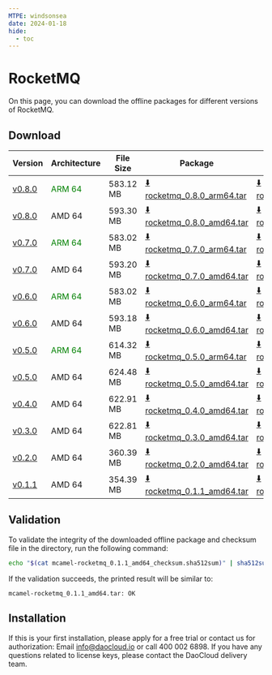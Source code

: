 ```yaml
---
MTPE: windsonsea
date: 2024-01-18
hide:
  - toc
---
```


# RocketMQ

On this page, you can download the offline packages for different versions of RocketMQ.

## Download

| Version | Architecture | File Size | Package   | Checksum File | Updated Date |
| ------ | ------------ | --------- | ---------- | ------------ | ------------ |
| [v0.8.0](../../../middleware/rocketmq/release-notes.md) | <font color=green>ARM 64</font> | 583.12 MB | [:arrow_down: rocketmq_0.8.0_arm64.tar](https://qiniu-download-public.daocloud.io/DaoCloud_Enterprise/mcamel-rocketmq_0.8.0_arm64.tar) | [:arrow_down: rocketmq_0.8.0_arm64_checksum.sha512sum](https://qiniu-download-public.daocloud.io/DaoCloud_Enterprise/mcamel-rocketmq_0.8.0_arm64_checksum.sha512sum) | 2024-07-04 |
| [v0.8.0](../../../middleware/rocketmq/release-notes.md) | AMD 64 | 593.30 MB | [:arrow_down: rocketmq_0.8.0_amd64.tar](https://qiniu-download-public.daocloud.io/DaoCloud_Enterprise/mcamel-rocketmq_0.8.0_amd64.tar) | [:arrow_down: rocketmq_0.8.0_amd64_checksum.sha512sum](https://qiniu-download-public.daocloud.io/DaoCloud_Enterprise/mcamel-rocketmq_0.8.0_amd64_checksum.sha512sum) | 2024-07-04 |
| [v0.7.0](../../../middleware/rocketmq/release-notes.md) | <font color=green>ARM 64</font> | 583.02 MB | [:arrow_down: rocketmq_0.7.0_arm64.tar](https://qiniu-download-public.daocloud.io/DaoCloud_Enterprise/mcamel-rocketmq_0.7.0_arm64.tar) | [:arrow_down: rocketmq_0.7.0_arm64_checksum.sha512sum](https://qiniu-download-public.daocloud.io/DaoCloud_Enterprise/mcamel-rocketmq_0.7.0_arm64_checksum.sha512sum) | 2024-06-05 |
| [v0.7.0](../../../middleware/rocketmq/release-notes.md) | AMD 64 | 593.20 MB | [:arrow_down: rocketmq_0.7.0_amd64.tar](https://qiniu-download-public.daocloud.io/DaoCloud_Enterprise/mcamel-rocketmq_0.7.0_amd64.tar) | [:arrow_down: rocketmq_0.7.0_amd64_checksum.sha512sum](https://qiniu-download-public.daocloud.io/DaoCloud_Enterprise/mcamel-rocketmq_0.7.0_amd64_checksum.sha512sum) | 2024-06-05 |
| [v0.6.0](../../../middleware/rocketmq/release-notes.md) | <font color=green>ARM 64</font> | 583.02 MB | [:arrow_down: rocketmq_0.6.0_arm64.tar](https://qiniu-download-public.daocloud.io/DaoCloud_Enterprise/mcamel-rocketmq_0.6.0_arm64.tar) | [:arrow_down: rocketmq_0.6.0_arm64_checksum.sha512sum](https://qiniu-download-public.daocloud.io/DaoCloud_Enterprise/mcamel-rocketmq_0.6.0_arm64_checksum.sha512sum) | 2024-05-08 |
| [v0.6.0](../../../middleware/rocketmq/release-notes.md) | AMD 64 | 593.18 MB | [:arrow_down: rocketmq_0.6.0_amd64.tar](https://qiniu-download-public.daocloud.io/DaoCloud_Enterprise/mcamel-rocketmq_0.6.0_amd64.tar) | [:arrow_down: rocketmq_0.6.0_amd64_checksum.sha512sum](https://qiniu-download-public.daocloud.io/DaoCloud_Enterprise/mcamel-rocketmq_0.6.0_amd64_checksum.sha512sum) | 2024-05-08 |
| [v0.5.0](../../../middleware/rocketmq/release-notes.md) | <font color="green">ARM 64</font> | 614.32 MB | [:arrow_down: rocketmq_0.5.0_arm64.tar](https://qiniu-download-public.daocloud.io/DaoCloud_Enterprise/mcamel-rocketmq_0.5.0_arm64.tar) | [:arrow_down: rocketmq_0.5.0_arm64_checksum.sha512sum](https://qiniu-download-public.daocloud.io/DaoCloud_Enterprise/mcamel-rocketmq_0.5.0_arm64_checksum.sha512sum) | 2024-04-03 |
| [v0.5.0](../../../middleware/rocketmq/release-notes.md) | AMD 64 | 624.48 MB | [:arrow_down: rocketmq_0.5.0_amd64.tar](https://qiniu-download-public.daocloud.io/DaoCloud_Enterprise/mcamel-rocketmq_0.5.0_amd64.tar) | [:arrow_down: rocketmq_0.5.0_amd64_checksum.sha512sum](https://qiniu-download-public.daocloud.io/DaoCloud_Enterprise/mcamel-rocketmq_0.5.0_amd64_checksum.sha512sum) | 2024-04-03 |
| [v0.4.0](../../../middleware/rocketmq/release-notes.md) | AMD 64 | 622.91 MB | [:arrow_down: rocketmq_0.4.0_amd64.tar](https://qiniu-download-public.daocloud.io/DaoCloud_Enterprise/mcamel-rocketmq_0.4.0_amd64.tar) | [:arrow_down: rocketmq_0.4.0_amd64_checksum.sha512sum](https://qiniu-download-public.daocloud.io/DaoCloud_Enterprise/mcamel-rocketmq_0.4.0_amd64_checksum.sha512sum) | 2024-02-01 |
| [v0.3.0](../../../middleware/rocketmq/release-notes.md) | AMD 64 | 622.81 MB | [:arrow_down: rocketmq_0.3.0_amd64.tar](https://qiniu-download-public.daocloud.io/DaoCloud_Enterprise/mcamel-rocketmq_0.3.0_amd64.tar) | [:arrow_down: rocketmq_0.3.0_amd64_checksum.sha512sum](https://qiniu-download-public.daocloud.io/DaoCloud_Enterprise/mcamel-rocketmq_0.3.0_amd64_checksum.sha512sum) | 2024-01-04 |
| [v0.2.0](../../../middleware/rocketmq/release-notes.md) | AMD 64 | 360.39 MB | [:arrow_down: rocketmq_0.2.0_amd64.tar](https://qiniu-download-public.daocloud.io/DaoCloud_Enterprise/mcamel-rocketmq_0.2.0_amd64.tar) | [:arrow_down: rocketmq_0.2.0_amd64_checksum.sha512sum](https://qiniu-download-public.daocloud.io/DaoCloud_Enterprise/mcamel-rocketmq_0.2.0_amd64_checksum.sha512sum) | 2023-12-10 |
| [v0.1.1](../../../middleware/rocketmq/release-notes.md) | AMD 64 | 354.39 MB | [:arrow_down: rocketmq_0.1.1_amd64.tar](https://qiniu-download-public.daocloud.io/DaoCloud_Enterprise/mcamel-rocketmq_0.1.1_amd64.tar) | [:arrow_down: rocketmq_0.1.1_amd64_checksum.sha512sum](https://qiniu-download-public.daocloud.io/DaoCloud_Enterprise/mcamel-rocketmq_0.1.1_amd64_checksum.sha512sum) | 2023-11-02 |

## Validation

To validate the integrity of the downloaded offline package and checksum file in the directory, run the following command:

```sh
echo "$(cat mcamel-rocketmq_0.1.1_amd64_checksum.sha512sum)" | sha512sum -c
```

If the validation succeeds, the printed result will be similar to:

```none
mcamel-rocketmq_0.1.1_amd64.tar: OK
```

## Installation

If this is your first installation, please apply for a free trial or contact us for authorization: Email info@daocloud.io or call 400 002 6898.
If you have any questions related to license keys, please contact the DaoCloud delivery team.

